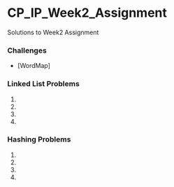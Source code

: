 # CP_IP_Week2_Assignment

Solutions to Week2 Assignment

<h3> Challenges </h3>

* [WordMap] 

<h3> Linked List Problems </h3>

1. 

2. 

3. 

4.

  
  
<h3> Hashing Problems </h3>

1.

2.

3.

4.
